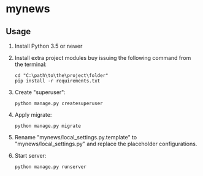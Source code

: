 # mynews

## Usage

1. Install Python 3.5 or newer
2. Install extra project modules buy issuing the following command from the terminal:

    ```
    cd "C:\path\to\the\project\folder"
    pip install -r requirements.txt
    ```
3. Create "superuser":

    ```
    python manage.py createsuperuser
    ```
4. Apply migrate:

    ```
    python manage.py migrate
    ```
5. Rename "mynews/local_settings.py.template" to "mynews/local_settings.py"
   and replace the placeholder configurations.

6. Start server:

    ```
    python manage.py runserver
    ```
